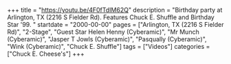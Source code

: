 +++
title = "https://youtu.be/4F0fTdIM62Q"
description = "Birthday party at Arlington, TX (2216 S Fielder Rd). Features Chuck E. Shuffle and Birthday Star '99. "
startdate = "2000-00-00"
pages = ["Arlington, TX (2216 S Fielder Rd)", "2-Stage", "Guest Star Helen Henny (Cyberamic)", "Mr Munch (Cyberamic)", "Jasper T Jowls (Cyberamic)", "Pasqually (Cyberamic)", "Wink (Cyberamic)", "Chuck E. Shuffle"]
tags = ["Videos"]
categories = ["Chuck E. Cheese's"]
+++
